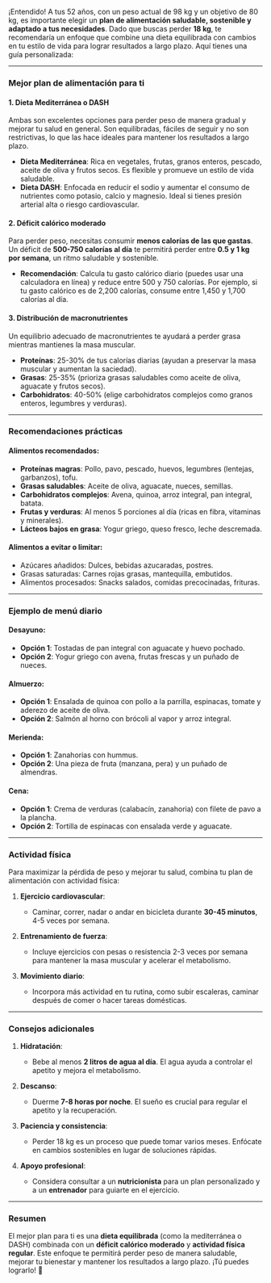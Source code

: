 ¡Entendido! A tus 52 años, con un peso actual de 98 kg y un objetivo de 80 kg, es importante elegir un **plan de alimentación saludable, sostenible y adaptado a tus necesidades**. Dado que buscas perder **18 kg**, te recomendaría un enfoque que combine una dieta equilibrada con cambios en tu estilo de vida para lograr resultados a largo plazo. Aquí tienes una guía personalizada:

---

### **Mejor plan de alimentación para ti**

#### **1. Dieta Mediterránea o DASH**
Ambas son excelentes opciones para perder peso de manera gradual y mejorar tu salud en general. Son equilibradas, fáciles de seguir y no son restrictivas, lo que las hace ideales para mantener los resultados a largo plazo.

- **Dieta Mediterránea**: Rica en vegetales, frutas, granos enteros, pescado, aceite de oliva y frutos secos. Es flexible y promueve un estilo de vida saludable.
- **Dieta DASH**: Enfocada en reducir el sodio y aumentar el consumo de nutrientes como potasio, calcio y magnesio. Ideal si tienes presión arterial alta o riesgo cardiovascular.

#### **2. Déficit calórico moderado**
Para perder peso, necesitas consumir **menos calorías de las que gastas**. Un déficit de **500-750 calorías al día** te permitirá perder entre **0.5 y 1 kg por semana**, un ritmo saludable y sostenible.

- **Recomendación**: Calcula tu gasto calórico diario (puedes usar una calculadora en línea) y reduce entre 500 y 750 calorías. Por ejemplo, si tu gasto calórico es de 2,200 calorías, consume entre 1,450 y 1,700 calorías al día.

#### **3. Distribución de macronutrientes**
Un equilibrio adecuado de macronutrientes te ayudará a perder grasa mientras mantienes la masa muscular.

- **Proteínas**: 25-30% de tus calorías diarias (ayudan a preservar la masa muscular y aumentan la saciedad).
- **Grasas**: 25-35% (prioriza grasas saludables como aceite de oliva, aguacate y frutos secos).
- **Carbohidratos**: 40-50% (elige carbohidratos complejos como granos enteros, legumbres y verduras).

---

### **Recomendaciones prácticas**

#### **Alimentos recomendados**:
- **Proteínas magras**: Pollo, pavo, pescado, huevos, legumbres (lentejas, garbanzos), tofu.
- **Grasas saludables**: Aceite de oliva, aguacate, nueces, semillas.
- **Carbohidratos complejos**: Avena, quinoa, arroz integral, pan integral, batata.
- **Frutas y verduras**: Al menos 5 porciones al día (ricas en fibra, vitaminas y minerales).
- **Lácteos bajos en grasa**: Yogur griego, queso fresco, leche descremada.

#### **Alimentos a evitar o limitar**:
- Azúcares añadidos: Dulces, bebidas azucaradas, postres.
- Grasas saturadas: Carnes rojas grasas, mantequilla, embutidos.
- Alimentos procesados: Snacks salados, comidas precocinadas, frituras.

---

### **Ejemplo de menú diario**

#### **Desayuno**:
- **Opción 1**: Tostadas de pan integral con aguacate y huevo pochado.
- **Opción 2**: Yogur griego con avena, frutas frescas y un puñado de nueces.

#### **Almuerzo**:
- **Opción 1**: Ensalada de quinoa con pollo a la parrilla, espinacas, tomate y aderezo de aceite de oliva.
- **Opción 2**: Salmón al horno con brócoli al vapor y arroz integral.

#### **Merienda**:
- **Opción 1**: Zanahorias con hummus.
- **Opción 2**: Una pieza de fruta (manzana, pera) y un puñado de almendras.

#### **Cena**:
- **Opción 1**: Crema de verduras (calabacín, zanahoria) con filete de pavo a la plancha.
- **Opción 2**: Tortilla de espinacas con ensalada verde y aguacate.

---

### **Actividad física**
Para maximizar la pérdida de peso y mejorar tu salud, combina tu plan de alimentación con actividad física:

1. **Ejercicio cardiovascular**:
   - Caminar, correr, nadar o andar en bicicleta durante **30-45 minutos**, 4-5 veces por semana.

2. **Entrenamiento de fuerza**:
   - Incluye ejercicios con pesas o resistencia 2-3 veces por semana para mantener la masa muscular y acelerar el metabolismo.

3. **Movimiento diario**:
   - Incorpora más actividad en tu rutina, como subir escaleras, caminar después de comer o hacer tareas domésticas.

---

### **Consejos adicionales**
1. **Hidratación**:
   - Bebe al menos **2 litros de agua al día**. El agua ayuda a controlar el apetito y mejora el metabolismo.

2. **Descanso**:
   - Duerme **7-8 horas por noche**. El sueño es crucial para regular el apetito y la recuperación.

3. **Paciencia y consistencia**:
   - Perder 18 kg es un proceso que puede tomar varios meses. Enfócate en cambios sostenibles en lugar de soluciones rápidas.

4. **Apoyo profesional**:
   - Considera consultar a un **nutricionista** para un plan personalizado y a un **entrenador** para guiarte en el ejercicio.

---

### **Resumen**
El mejor plan para ti es una **dieta equilibrada** (como la mediterránea o DASH) combinada con un **déficit calórico moderado** y **actividad física regular**. Este enfoque te permitirá perder peso de manera saludable, mejorar tu bienestar y mantener los resultados a largo plazo. ¡Tú puedes lograrlo! 💪